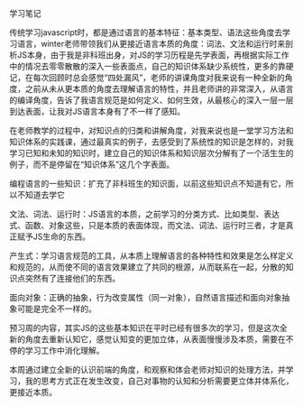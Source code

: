 学习笔记

传统学习javascript时，都是通过语言的基本特征：基本类型、语法这些角度去学习语言，winter老师带领我们从更接近语言本质的角度：词法、文法和运行时来剖析JS本身，由于我是非科班出身，对JS的学习历程是先学表面，再根据实际工作中的情况去零零散散的深入一些表面点，自己的知识体系缺少系统性，更多的靠硬记，在每次回顾时总会感觉“四处漏风”，老师的讲课角度对我来说有一种全新的角度，之前从未从更本质的角度去理解语言的特性，并且老师讲的非常深入，从语言的编译角度，告诉了我语言规范是如何定义、如何生效，从最核心的深入一层一层到达表面，让我对JS语言本身有了不一样了感知。

在老师教学的过程中，对知识点的归类和讲解角度，对我来说也是一堂学习方法和知识体系的实践课，通过最真实的例子，去感受到了系统性的知识是怎样的，对我学习已知和未知的知识时，建立自己的知识体系和知识层次分解有了一个活生生的例子，而不是停留在“知识体系”这几个字表面。

编程语言的一些知识：扩充了非科班生的知识面，以前这些知识点不知道有它，所以不知道去学它

文法、词法、运行时：JS语言的本质，之前学习的分类方式、比如类型、表达式、函数、对象这些，只是本质的表面体现，而文法、词法、运行时三者，才是真正赋予JS生命的东西。

产生式：学习语言规范的工具，从本质上理解语言的各种特性和效果是怎么样定义和规范的，从而使不同的语言效果建立了共同的根源，从而联系在一起，分散的知识点突然有了连接他们的东西。

面向对象：正确的抽象，行为改变属性（同一对象），自然语言描述和面向对象抽象可能是完全不一样的。

预习周的内容，其实JS的这些基本知识在平时已经有很多次的学习，但是这次全新的角度去重新认知它，感觉认知变的更加立体，从表面慢慢涉及本质，需要在不停的学习工作中消化理解。

本周通过建立全新的认识前端的角度，和观察和体会老师对知识的处理方法，并学习，我的思考方式正在发生改变，自己对事物的认知和分析需要更立体并体系化，更接近本质。